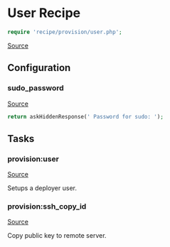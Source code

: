 <!-- DO NOT EDIT THIS FILE! -->
<!-- Instead edit recipe/provision/user.php -->
<!-- Then run bin/docgen -->

# User Recipe

```php
require 'recipe/provision/user.php';
```

[Source](/recipe/provision/user.php)


## Configuration
### sudo_password
[Source](https://github.com/deployphp/deployer/blob/master/recipe/provision/user.php#L7)



```php title="Default value"
return askHiddenResponse(' Password for sudo: ');
```



## Tasks

### provision:user
[Source](https://github.com/deployphp/deployer/blob/master/recipe/provision/user.php#L13)

Setups a deployer user.




### provision:ssh_copy_id
[Source](https://github.com/deployphp/deployer/blob/master/recipe/provision/user.php#L58)

Copy public key to remote server.




